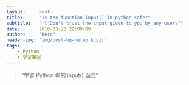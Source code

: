 ```yaml
---
layout:     post
title:      "Is the function input() in python safe?"
subtitle:   " \"Don't trust the input given to you by any user\""
date:       2018-03-26 22:09:00
author:     "Nero"
header-img: "img/post-bg-network.gif"
tags:
    - Python
    - 學習筆記
---
```

> “學習 Python 中的 input() 函式”
